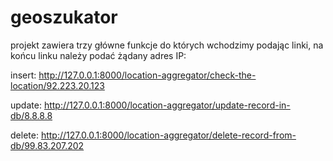 # geoszukator

projekt zawiera trzy główne funkcje do których wchodzimy podając linki, na końcu linku należy podać żądany adres IP:

insert:
http://127.0.0.1:8000/location-aggregator/check-the-location/92.223.20.123

update:
http://127.0.0.1:8000/location-aggregator/update-record-in-db/8.8.8.8

delete:
http://127.0.0.1:8000/location-aggregator/delete-record-from-db/99.83.207.202

